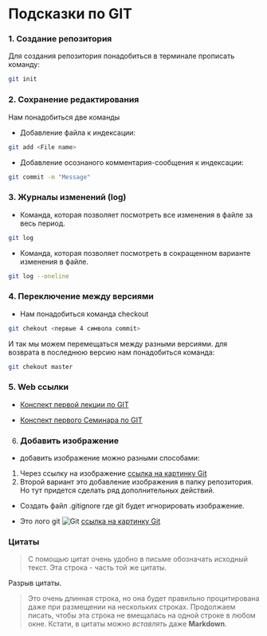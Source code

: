 # Подсказки по GIT

### 1. Создание репозитория
Для создания репозитория понадобиться в терминале прописать команду:
```sh
git init
```
### 2. Сохранение редактирования

Нам понадобиться две команды
* Добавление файла к индексации:
```sh
git add <File name>
```
* Добавление осознаного комментария-сообщения к индексации:
```sh
git commit -m "Message"
```
### 3. Журналы изменений (log)
* Команда, которая позволяет посмотреть все изменения в файле за весь период. 
```sh
git log
```
* Команда, которая позволяет посмотреть в сокращенном варианте изменения в файле.
```sh
git log --oneline
```
### 4. Переключение между версиями
* Нам понадобиться команда checkout
```sh
git chekout <первые 4 символа commit>
```
И так мы можем перемещаться между разными версиями.
для возврата в последнюю версию нам понадобиться команда:
```sh
git chekout master
```
### 5. Web ссылки
* [Конспект первой лекции по GIT](https://gbcdn.mrgcdn.ru/uploads/asset/4057771/attachment/390cd806e833675b37d80f68a4c5915b.pdf "в PDF формате") 

* [Конспект первого Семинара по GIT](https://gbcdn.mrgcdn.ru/uploads/asset/5422030/attachment/9aaaea4e6856f06d73fdb68723ee4aa7.pdf "в PDF формате") 



6. ### Добавить изображение
- добавить изображение можно разными способами:
1. Через ссылку на изображение
[ссылка на картинку Git](https://www.20i.com/blog/wp-content/uploads/2022/08/git-blog-header-740x416.png)
2. Второй вариант это добавление изображения в папку репозитория. Но тут придется сделать ряд дополнительных действий.

- Создать файл .gitignore где git будет игнорировать изображение.

- Это лого git ![Git](logo1.png)
[ссылка на картинку Git](https://www.20i.com/blog/wp-content/uploads/2022/08/git-blog-header-740x416.png)



### Цитаты
> С помощью цитат очень удобно в письме обозначать исходный текст.
> Эта строка - часть той же цитаты.

Разрыв цитаты.

> Это очень длинная строка, но она будет правильно процитирована даже при размещении на нескольких строках. Продолжаем писать, чтобы эта строка не вмещалась на одной строке в любом окне. Кстати, в цитаты можно *вставлять* даже **Markdown**.
